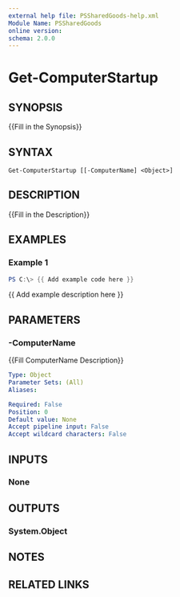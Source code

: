 ```yaml
---
external help file: PSSharedGoods-help.xml
Module Name: PSSharedGoods
online version:
schema: 2.0.0
---
```


# Get-ComputerStartup

## SYNOPSIS
{{Fill in the Synopsis}}

## SYNTAX

```
Get-ComputerStartup [[-ComputerName] <Object>]
```

## DESCRIPTION
{{Fill in the Description}}

## EXAMPLES

### Example 1
```powershell
PS C:\> {{ Add example code here }}
```

{{ Add example description here }}

## PARAMETERS

### -ComputerName
{{Fill ComputerName Description}}

```yaml
Type: Object
Parameter Sets: (All)
Aliases:

Required: False
Position: 0
Default value: None
Accept pipeline input: False
Accept wildcard characters: False
```

## INPUTS

### None

## OUTPUTS

### System.Object
## NOTES

## RELATED LINKS
